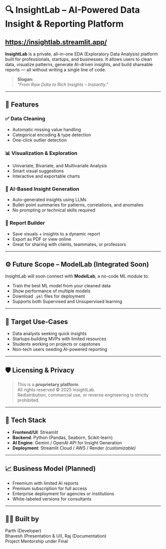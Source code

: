 # 🔍 InsightLab – AI-Powered Data Insight & Reporting Platform
## https://insightlab.streamlit.app/

**InsightLab** is a private, all-in-one EDA (Exploratory Data Analysis) platform built for professionals, startups, and businesses. It allows users to clean data, visualize patterns, generate AI-driven insights, and build shareable reports — all without writing a single line of code.

> **Slogan:**  
> *"From Raw Data to Rich Insights – Instantly."*

---

## 🚀 Features

### ✅ Data Cleaning
- Automatic missing value handling  
- Categorical encoding & type detection  
- One-click outlier detection  

### 📊 Visualization & Exploration
- Univariate, Bivariate, and Multivariate Analysis  
- Smart visual suggestions  
- Interactive and exportable charts  

### 🧠 AI-Based Insight Generation
- Auto-generated insights using LLMs  
- Bullet-point summaries for patterns, correlations, and anomalies  
- No prompting or technical skills required  

### 📄 Report Builder
- Save visuals + insights to a dynamic report  
- Export as PDF or view online  
- Great for sharing with clients, teammates, or professors  

---

## ⚙️ Future Scope – ModelLab (Integrated Soon)

InsightLab will soon connect with **ModelLab**, a no-code ML module to:
- Train the best ML model from your cleaned data
- Show performance of multiple models
- Download `.pkl` files for deployment
- Supports both Supervised and Unsupervised learning

---

## 💼 Target Use-Cases

- Data analysts seeking quick insights  
- Startups building MVPs with limited resources  
- Students working on projects or capstones  
- Non-tech users needing AI-powered reporting  

---

## 🛡️ Licensing & Privacy

> This is a **proprietary platform**.  
> All rights reserved © 2025 InsightLab.  
> Redistribution, commercial use, or reverse engineering is strictly prohibited.

---

## 🧩 Tech Stack

- **Frontend/UI**: Streamlit  
- **Backend**: Python (Pandas, Seaborn, Scikit-learn)  
- **AI Engine**: Gemini / OpenAI API for Insight Generation  
- **Deployment**: Streamlit Cloud / AWS / Render *(customizable)*  

---

## 📈 Business Model (Planned)

- Freemium with limited AI reports  
- Premium subscription for full access  
- Enterprise deployment for agencies or institutions  
- White-labeled versions for consultants  

---

## 🙋‍♂️ Built by

Parth (Developer)  
Bhavesh (Presentation & UI), Raj (Documentation)  
Project Mentorship under Final
